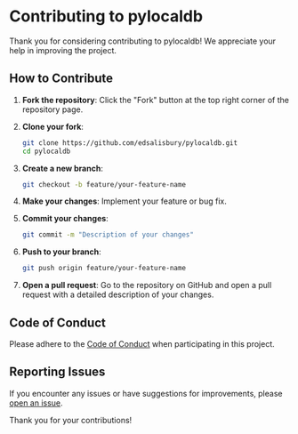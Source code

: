 # Contributing to pylocaldb

Thank you for considering contributing to pylocaldb! We appreciate your help in improving the project.

## How to Contribute

1. **Fork the repository**: Click the "Fork" button at the top right corner of the repository page.

2. **Clone your fork**: 
    ```bash
    git clone https://github.com/edsalisbury/pylocaldb.git
    cd pylocaldb
    ```

3. **Create a new branch**: 
    ```bash
    git checkout -b feature/your-feature-name
    ```

4. **Make your changes**: Implement your feature or bug fix.

5. **Commit your changes**: 
    ```bash
    git commit -m "Description of your changes"
    ```

6. **Push to your branch**: 
    ```bash
    git push origin feature/your-feature-name
    ```

7. **Open a pull request**: Go to the repository on GitHub and open a pull request with a detailed description of your changes.

## Code of Conduct

Please adhere to the [Code of Conduct](CODE_OF_CONDUCT.md) when participating in this project.

## Reporting Issues

If you encounter any issues or have suggestions for improvements, please [open an issue](https://github.com/edsalisbury/pylocaldb/issues).

Thank you for your contributions!